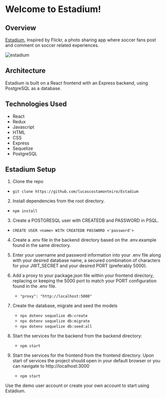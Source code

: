 # Welcome to Estadium!

## Overview
[Estadium](https://estadium.herokuapp.com/), Inspired by Flickr, a photo sharing app where soccer fans post and comment on soccer related experiences.

![estadium](https://user-images.githubusercontent.com/79651942/161883512-0f0367ef-36a6-4de0-a509-1262cd68ae05.png)

## Architecture
Estadium is built on a React frontend with an Express backend, using PostgreSQL as a database.

## Technologies Used
* React
* Redux
* Javascript
* HTML
* CSS
* Express
* Sequelize
* PostgreSQL

## Estadium Setup

1. Clone the repo
  *  `git clone https://github.com/lucascostamonteiro/Estadium`

2. Install dependencies from the root directory.
  *  `npm install`

3. Create a POSTGRESQL user with CREATEDB and PASSWORD in PSQL.
  * `CREATE USER <name> WITH CREATEDB PASSWORD <'password'>`

4. Create a .env file in the backend directory based on the .env.example found in the same directory.

5. Enter your username and password information into your .env file along with your desired database name, a secured combination of characters for your JWT_SECRET and your desired PORT (preferably 5000).

6. Add a proxy to your package.json file within your frontend directory, replacing or keeping the 5000 port to match your PORT configuration found in the .env file.
   * `"proxy": "http://localhost:5000"`

7. Create the database, migrate and seed the models
   * `npx dotenv sequelize db:create`
   * `npx dotenv sequelize db:migrate`
   * `npx dotenv sequelize db:seed:all`

8. Start the services for the backend from the backend directory:
   * `npm start`

9. Start the services for the frontend from the frontend directory. Upon start of services the project should open in your default browser or you can navigate to http://localhost:3000
   * `npm start`

Use the demo user account or create your own account to start using Estádium.

